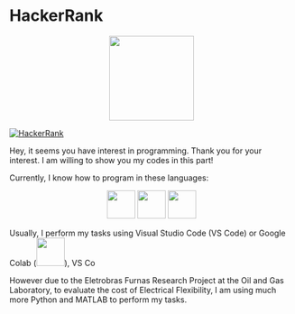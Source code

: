 # HackerRank 
<p align="center">
  <img src="https://github.com/duduliberato/HackerRank/assets/129089889/3c8e70e7-6c7a-4152-a8ed-3c30ea9934dc" height="150">
</p>

[![HackerRank](https://img.shields.io/badge/linkedin-%230077B5.svg?style=for-the-badge&logo=linkedin&logoColor=white)](https://www.hackerrank.com/profile/eduardo_nogueir1)

Hey, it seems you have interest in programming. Thank you for your interest. I am willing to show you my codes in this part! 

Currently, I know how to program in these languages:

<p align="center">
<img src="https://cdn.jsdelivr.net/gh/devicons/devicon@latest/icons/python/python-original-wordmark.svg" width="50" height="50"> <img src="https://cdn.jsdelivr.net/gh/devicons/devicon@latest/icons/c/c-original.svg" width="50" height="50"> <img src="https://cdn.jsdelivr.net/gh/devicons/devicon@latest/icons/cplusplus/cplusplus-original.svg" width="50" height="50">
</p>

Usually, I perform my tasks using Visual Studio Code (VS Code) or Google Colab (<img src="https://cdn.jsdelivr.net/gh/devicons/devicon@latest/icons/google/google-original.svg" width="50" height="50">), VS Co

However due to the Eletrobras Furnas Research Project at the Oil and Gas Laboratory, to evaluate the cost of Electrical Flexibility, I am using much more Python and MATLAB to perform my tasks.
